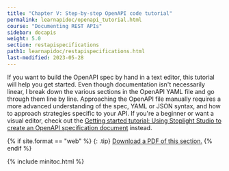 ```yaml
---
title: "Chapter V: Step-by-step OpenAPI code tutorial"
permalink: learnapidoc/openapi_tutorial.html
course: "Documenting REST APIs"
sidebar: docapis
weight: 5.0
section: restapispecifications
path1: learnapidoc/restapispecifications.html
last-modified: 2023-05-28
---
```


If you want to build the OpenAPI spec by hand in a text editor, this tutorial will help you get started. Even though documentation isn't necessarily linear, I break down the various sections in the OpenAPI YAML file and go through them line by line. Approaching the OpenAPI file manually requires a more advanced understanding of the spec, YAML or JSON syntax, and how to approach strategies specific to your API. If you're a beginner or want a visual editor, check out the [Getting started tutorial: Using Stoplight Studio to create an OpenAPI specification document](https://idratherbewriting.com/learnapidoc/pubapis_openapis_quickstart_stoplight.html) instead.

{% if site.format == "web" %}
{: .tip}
<a href="https://s3.us-west-1.wasabisys.com/learnapidoc-outputs/docapis_five.pdf"><i class="fas fa-file-pdf"></i> Download a PDF of this section.</a>
{% endif %}

{% include minitoc.html %}

